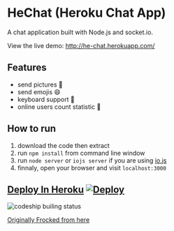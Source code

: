 HeChat (Heroku Chat App)
===
 
A chat application built with Node.js and socket.io.

View the live demo: http://he-chat.herokuapp.com/

Features
---
* send pictures :sunrise:
* send emojis :smile:
* keyboard support :musical_keyboard:
* online users count statistic :ghost:

How to run
---
1. download the code then extract
2. run `npm install` from command line window
3. run `node server` or `iojs server` if you are using [io.js](https://iojs.org/)
4. finnaly, open your browser and visit `localhost:3000`

[Deploy In Heroku](https://dashboard.heroku.com/new?button-url=https%3A%2F%2Fgithub.com%2F&template=https://github.com/developeranaz/HiChat)
[![Deploy](https://www.herokucdn.com/deploy/button.png)](https://dashboard.heroku.com/new?button-url=https%3A%2F%2Fgithub.com%2F&template=https://github.com/developeranaz/HiChat)
---
![codeship builing status](https://codeship.com/projects/73bd0d90-9897-0131-516c-56598d7b87e5/status?branch=master)

[Originally Frocked from here](https://github.com/wayou/HiChat)
